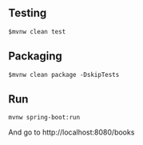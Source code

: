 ## Testing
```
$mvnw clean test
```

## Packaging
```
$mvnw clean package -DskipTests
```

## Run
```
mvnw spring-boot:run
```

And go to http://localhost:8080/books

